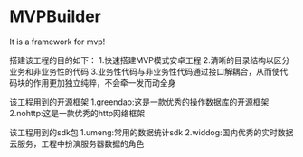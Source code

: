 # MVPBuilder
It is a framework for mvp!

搭建该工程的目的如下：
1.快速搭建MVP模式安卓工程
2.清晰的目录结构以区分业务和非业务性的代码
3.业务性代码与非业务性代码通过接口解耦合，从而使代码块的作用更加独立纯粹，不会牵一发而动全身

该工程用到的开源框架
1.greendao:这是一款优秀的操作数据库的开源框架
2.nohttp:这是一款优秀的http网络框架


该工程用到的sdk包
1.umeng:常用的数据统计sdk
2.widdog:国内优秀的实时数据云服务，工程中扮演服务器数据的角色
